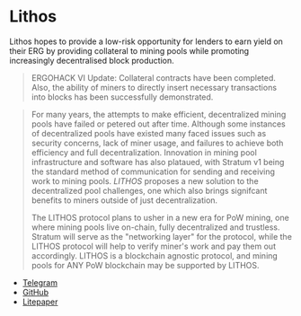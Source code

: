 # Lithos

Lithos hopes to provide a low-risk opportunity for lenders to earn yield on their ERG by providing collateral to mining pools while promoting increasingly decentralised block production.

> ERGOHACK VI Update: Collateral contracts have been completed. Also, the ability of miners to directly insert necessary transactions into blocks has been successfully demonstrated.


> For many years, the attempts to make efficient, decentralized mining pools have failed or petered out after time. Although some instances of decentralized pools have existed many faced issues such as security concerns, lack of miner usage, and failures to achieve both efficiency and full decentralization. Innovation in mining pool infrastructure and software has also plataued, with Stratum v1 being the standard method of communication for sending and receiving work to mining pools. *LITHOS* proposes a new solution to the decentralized pool challenges, one which also brings signifcant benefits to miners outside of just decentralization.
> 
> The LITHOS protocol plans to usher in a new era for PoW mining, one where mining pools live on-chain, fully decentralized and trustless. Stratum will serve as the "networking layer" for the protocol, while the LITHOS protocol will help to verify miner's work and pay them out accordingly. LITHOS is a blockchain agnostic protocol, and mining pools for ANY PoW blockchain may be supported by LITHOS.


- [Telegram](https://t.me/LITHOS_Protocol)
- [GitHub](https://github.com/Lithos-Protocol)
- [Litepaper](https://github.com/Lithos-Protocol/LitePaper)